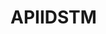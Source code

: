 # APIIDSTM
  <!DOCTYPE html>
  <html>
    <head>
        <meta charset="utf-8">
        <title>omg</title>
        <style>
            body{
               
            }
        </style>
    </head>
    <body>
        <canvas id="myCanvas" width="400" height="400" style="border:1px solid #000000;">
        </canvas>
        <script>
            var c = document.getElementById("myCanvas");
            var ctx = c.getContext("2d");
            ctx.font = "40px arial";
            ctx.fillText("Hallo, gunten tag", 10, 50);
            ctx.font = "40px arial";
            ctx.fillStyle=("green");
            ctx.strokeText("Hallo, gunten tag", 13,55 );

           
        </script>
    </body>
</html>
